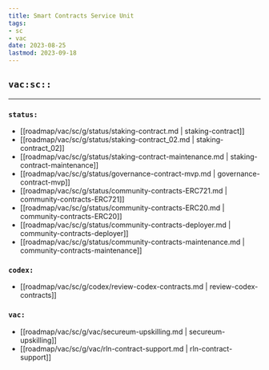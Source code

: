 ```yaml
---
title: Smart Contracts Service Unit
tags:
- sc
- vac
date: 2023-08-25
lastmod: 2023-09-18
---
```


## `vac:sc::`
---

### `status:`
* [[roadmap/vac/sc/g/status/staking-contract.md | staking-contract]]
* [[roadmap/vac/sc/g/status/staking-contract_02.md | staking-contract_02]]
* [[roadmap/vac/sc/g/status/staking-contract-maintenance.md | staking-contract-maintenance]]
* [[roadmap/vac/sc/g/status/governance-contract-mvp.md | governance-contract-mvp]]
* [[roadmap/vac/sc/g/status/community-contracts-ERC721.md | community-contracts-ERC721]]
* [[roadmap/vac/sc/g/status/community-contracts-ERC20.md | community-contracts-ERC20]]
* [[roadmap/vac/sc/g/status/community-contracts-deployer.md | community-contracts-deployer]]
* [[roadmap/vac/sc/g/status/community-contracts-maintenance.md | community-contracts-maintenance]]

### `codex:`
* [[roadmap/vac/sc/g/codex/review-codex-contracts.md | review-codex-contracts]]

### `vac:`
* [[roadmap/vac/sc/g/vac/secureum-upskilling.md | secureum-upskilling]]
* [[roadmap/vac/sc/g/vac/rln-contract-support.md | rln-contract-support]]

